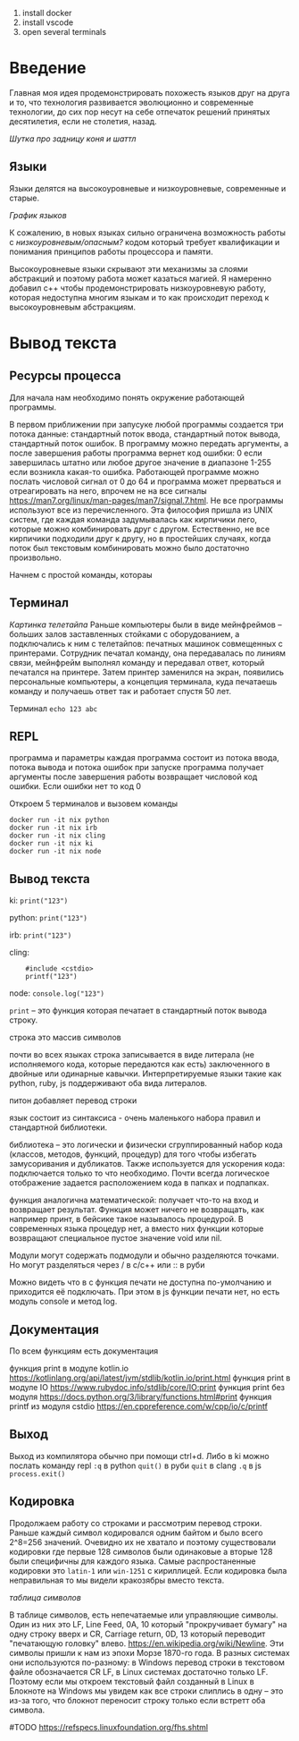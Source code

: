 1. install docker
2. install vscode
3. open several terminals

# Введение
Главная моя идея продемонстрировать похожесть языков друг на друга и то, что технология развивается эволюционно и современные технологии, до сих пор несут на себе отпечаток решений принятых десятилетия, если не столетия, назад.

*Шутка про задницу коня и шаттл*

## Языки
Языки делятся на высокоуровневые и низкоуровневые, современные и старые. 

*График языков*

К сожалению, в новых языках сильно ограничена возможность работы с *низкоуровневым/опасным?* кодом который требует квалификации и понимания принципов работы процессора и памяти. 

Высокоуровневые языки скрывают эти механизмы за слоями абстракций и поэтому работа может казаться магией. Я намеренно добавил с++ чтобы продемонстрировать низкоуровневую работу, которая недоступна многим языкам и то как происходит переход к высокоуровневым абстракциям.

# Вывод текста
## Ресурсы процесса
Для начала нам необходимо понять окружение работающей программы.

В первом приближении при запусуке любой программы создается три потока данные: стандартный поток ввода, стандартный поток вывода, стандартный поток ошибок. В программу можно передать аргументы, а после завершения работы программа вернет код ошибки: 0 если завершилась штатно или любое другое значение в диапазоне 1-255 если возникла какая-то ошибка. Работающей программе можно послать числовой сигнал от 0 до 64 и программа может прерваться и отреагировать на него, впрочем не на все сигналы https://man7.org/linux/man-pages/man7/signal.7.html. Не все программы используют все из перечисленного. Эта философия пришла из UNIX систем, где каждая команда задумывалась как кирпичики лего, которые можно комбинировать друг с другом. Естественно, не все кирпичики подходили друг к другу, но в простейших случаях, когда поток был текстовым комбинировать можно было достаточно произвольно.

Начнем с простой команды, котораы

## Терминал

*Картинка телетайпа* Раньше компьютеры были в виде мейнфреймов – больших залов заставленных стойками с оборудованием, а подключались к ним с телетайпов: печатных машинок совмещенных с принтерами. Сотрудник печатал команду, она передавалась по линиям связи, мейнфрейм выполнял команду и передавал ответ, который печатался на принтере. Затем принтер заменился на экран, появились персональные компьютеры, а концепция терминала, куда печатаешь команду и получаешь ответ так и работает спустя 50 лет.

Терминал
`echo 123 abc`

## REPL
программа и параметры
каждая программа состоит из потока ввода, потока вывода и потока ошибок
при запуске программа получает аргументы
после завершения работы возвращает числовой код ошибки. Если ошибки нет то код 0

Откроем 5 терминалов и вызовем команды

```
docker run -it nix python
docker run -it nix irb
docker run -it nix cling
docker run -it nix ki
docker run -it nix node
```

## Вывод текста

ki: `print("123")`

python: `print("123")`

irb: `print("123")`

cling:
```
    #include <cstdio>
    printf("123")
```
node: `console.log("123")`

`print` – это функция которая печатает в стандартный поток вывода строку.

строка это массив символов

почти во всех языках строка записывается в виде литерала (не исполняемого кода, которые передаются как есть) заключенного в двойные или одинарные кавычки. Интерпретируемые языки такие как python, ruby, js поддерживают оба вида литералов.

питон добавляет перевод строки

язык состоит из синтаксиса - очень маленького набора правил и стандартной библиотеки. 

библиотека – это логически и физически сгруппированный набор кода (классов, методов, функций, процедур) для того чтобы избегать замусоривания и дубликатов. Также используется для ускорения кода: подключается только то что необходимо. Почти всегда логическое отображение задается расположением кода в папках и подпапках.

функция аналогична математической: получает что-то на вход и возвращает результат. Функция может ничего не возвращать, как например принт, в бейсике такое называлось процедурой. В современных языка процедур нет, а вместо них функции которые возвращают специальное пустое значение void или nil.

Модули могут содержать подмодули и обычно разделяются точками. Но могут разделяться через / в с/с++ или :: в руби

Можно видеть что в с функция печати не доступна по-умолчанию и приходится её подключать. При этом в js функции печати нет, но есть модуль console и метод log.

## Документация
По всем функциям есть документация

функция print в модуле kotlin.io
https://kotlinlang.org/api/latest/jvm/stdlib/kotlin.io/print.html
функция print в модуле IO https://www.rubydoc.info/stdlib/core/IO:print
функция print без модуля https://docs.python.org/3/library/functions.html#print
функция printf из модуля cstdio https://en.cppreference.com/w/cpp/io/c/printf

## Выход

Выход из компилятора обычно при помощи ctrl+d. Либо 
в ki можно послать команду repl `:q`
в python `quit()`
в руби `quit`
в clang `.q`
в js `process.exit()`

## Кодировка

Продолжаем работу со строками и рассмотрим перевод строки. Раньше каждый символ кодировался одним байтом и было всего 2^8=256 значений. Очевидно их не хватало и поэтому существовали кодировки где первые 128 символов были одинаковые а вторые 128 были специфичны для каждого языка. Самые распростаненные кодировки это `latin-1` или `win-1251` с кириллицей. Если кодировка была неправильная то мы видели кракозябры вместо текста.

*таблица символов*

В таблице символов, есть непечатаемые или управляющие символы. Один из них это LF, Line Feed, 0A, 10 который "прокручивает бумагу" на одну строку вверх и CR, Carriage return, 0D, 13 который переводит "печатающую головку" влево. https://en.wikipedia.org/wiki/Newline. Эти символы пришли к нам из эпохи Морзе 1870-го года. В разных системах они используются по-разному: в Windows перевод строки в текстовом файле обозначается СR LF, в Linux системах достаточно только LF. Поэтому если мы откроем текстовый файл созданный в Linux в Блокноте на Windows мы увидем как все строки слиплись в одну – это из-за того, что блокнот переносит строку только если встретт оба символа.

#TODO
https://refspecs.linuxfoundation.org/fhs.shtml